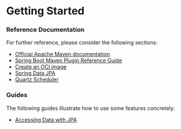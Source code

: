 # Getting Started

### Reference Documentation
For further reference, please consider the following sections:

* [Official Apache Maven documentation](https://maven.apache.org/guides/index.html)
* [Spring Boot Maven Plugin Reference Guide](https://docs.spring.io/spring-boot/docs/2.6.7/maven-plugin/reference/html/)
* [Create an OCI image](https://docs.spring.io/spring-boot/docs/2.6.7/maven-plugin/reference/html/#build-image)
* [Spring Data JPA](https://docs.spring.io/spring-boot/docs/2.6.7/reference/htmlsingle/#boot-features-jpa-and-spring-data)
* [Quartz Scheduler](https://docs.spring.io/spring-boot/docs/2.6.7/reference/htmlsingle/#boot-features-quartz)

### Guides
The following guides illustrate how to use some features concretely:

* [Accessing Data with JPA](https://spring.io/guides/gs/accessing-data-jpa/)

